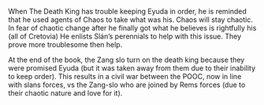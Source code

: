 When The Death King has trouble keeping Eyuda in order, he is reminded that he used agents of Chaos to take what was his. Chaos will stay chaotic. In fear of chaotic change after he finally got what he believes is rightfully his (all of Cretovia) He enlists Slán’s perennials to help with this issue. They prove more troublesome then help. 

At the end of the book, the Zang slo turn on the death king because they were promised Eyuda (but it was taken away from them due to their inability to keep order). This results in a civil war between the POOC, now in line with slans forces, vs the Zang-slo who are joined by Rems forces (due to their chaotic nature and love for it). 

